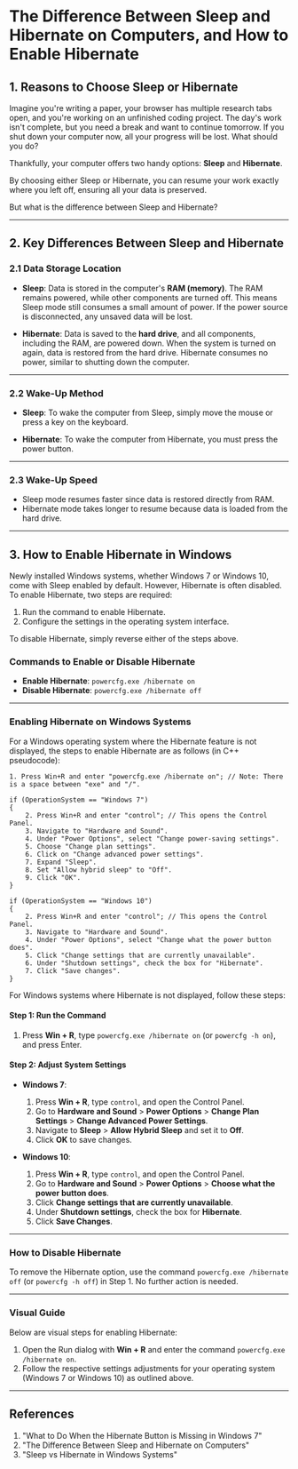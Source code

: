 # The Difference Between Sleep and Hibernate on Computers, and How to Enable Hibernate

## 1. Reasons to Choose Sleep or Hibernate

Imagine you're writing a paper, your browser has multiple research tabs open, and you're working on an unfinished coding project. The day's work isn't complete, but you need a break and want to continue tomorrow. If you shut down your computer now, all your progress will be lost. What should you do?

Thankfully, your computer offers two handy options: **Sleep** and **Hibernate**.  

By choosing either Sleep or Hibernate, you can resume your work exactly where you left off, ensuring all your data is preserved.

But what is the difference between Sleep and Hibernate?

---

## 2. Key Differences Between Sleep and Hibernate  

### 2.1 Data Storage Location

- **Sleep**: Data is stored in the computer's **RAM (memory)**. The RAM remains powered, while other components are turned off. This means Sleep mode still consumes a small amount of power. If the power source is disconnected, any unsaved data will be lost.

- **Hibernate**: Data is saved to the **hard drive**, and all components, including the RAM, are powered down. When the system is turned on again, data is restored from the hard drive. Hibernate consumes no power, similar to shutting down the computer.

---

### 2.2 Wake-Up Method

- **Sleep**: To wake the computer from Sleep, simply move the mouse or press a key on the keyboard.

- **Hibernate**: To wake the computer from Hibernate, you must press the power button.

---

### 2.3 Wake-Up Speed

- Sleep mode resumes faster since data is restored directly from RAM.
- Hibernate mode takes longer to resume because data is loaded from the hard drive.

---

## 3. How to Enable Hibernate in Windows  

Newly installed Windows systems, whether Windows 7 or Windows 10, come with Sleep enabled by default. However, Hibernate is often disabled. To enable Hibernate, two steps are required:  

1. Run the command to enable Hibernate.  
2. Configure the settings in the operating system interface.  

To disable Hibernate, simply reverse either of the steps above.

### Commands to Enable or Disable Hibernate

- **Enable Hibernate**: `powercfg.exe /hibernate on`  
- **Disable Hibernate**: `powercfg.exe /hibernate off`  

---

### Enabling Hibernate on Windows Systems

For a Windows operating system where the Hibernate feature is not displayed, the steps to enable Hibernate are as follows (in C++ pseudocode):

```
1. Press Win+R and enter "powercfg.exe /hibernate on"; // Note: There is a space between "exe" and "/".

if (OperationSystem == "Windows 7")
{
    2. Press Win+R and enter "control"; // This opens the Control Panel.
    3. Navigate to "Hardware and Sound".
    4. Under "Power Options", select "Change power-saving settings".
    5. Choose "Change plan settings".
    6. Click on "Change advanced power settings".
    7. Expand "Sleep".
    8. Set "Allow hybrid sleep" to "Off".
    9. Click "OK".
}

if (OperationSystem == "Windows 10")
{
    2. Press Win+R and enter "control"; // This opens the Control Panel.
    3. Navigate to "Hardware and Sound".
    4. Under "Power Options", select "Change what the power button does".
    5. Click "Change settings that are currently unavailable".
    6. Under "Shutdown settings", check the box for "Hibernate".
    7. Click "Save changes".
}
```

For Windows systems where Hibernate is not displayed, follow these steps:

#### Step 1: Run the Command
1. Press **Win + R**, type `powercfg.exe /hibernate on` (or `powercfg -h on`), and press Enter.

#### Step 2: Adjust System Settings
- **Windows 7**:
  1. Press **Win + R**, type `control`, and open the Control Panel.
  2. Go to **Hardware and Sound** > **Power Options** > **Change Plan Settings** > **Change Advanced Power Settings**.
  3. Navigate to **Sleep** > **Allow Hybrid Sleep** and set it to **Off**.
  4. Click **OK** to save changes.

- **Windows 10**:
  1. Press **Win + R**, type `control`, and open the Control Panel.
  2. Go to **Hardware and Sound** > **Power Options** > **Choose what the power button does**.
  3. Click **Change settings that are currently unavailable**.
  4. Under **Shutdown settings**, check the box for **Hibernate**.
  5. Click **Save Changes**.

---

### How to Disable Hibernate
To remove the Hibernate option, use the command `powercfg.exe /hibernate off` (or `powercfg -h off`) in Step 1. No further action is needed.

---

### Visual Guide
Below are visual steps for enabling Hibernate:

1. Open the Run dialog with **Win + R** and enter the command `powercfg.exe /hibernate on`.  
2. Follow the respective settings adjustments for your operating system (Windows 7 or Windows 10) as outlined above.  

---

## References

1. "What to Do When the Hibernate Button is Missing in Windows 7"  
2. "The Difference Between Sleep and Hibernate on Computers"  
3. "Sleep vs Hibernate in Windows Systems"

